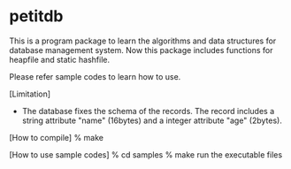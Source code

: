 petitdb
=======
This is a program package to learn the algorithms and 
data structures for database management system.
Now this package includes functions for heapfile and 
static hashfile. 

Please refer sample codes to learn how to use.

[Limitation]
* The database fixes the schema of the records.
  The record includes a string attribute "name" (16bytes) and 
  a integer attribute "age" (2bytes).

[How to compile]
  % make

[How to use sample codes]
  % cd samples
  % make
  run the executable files

